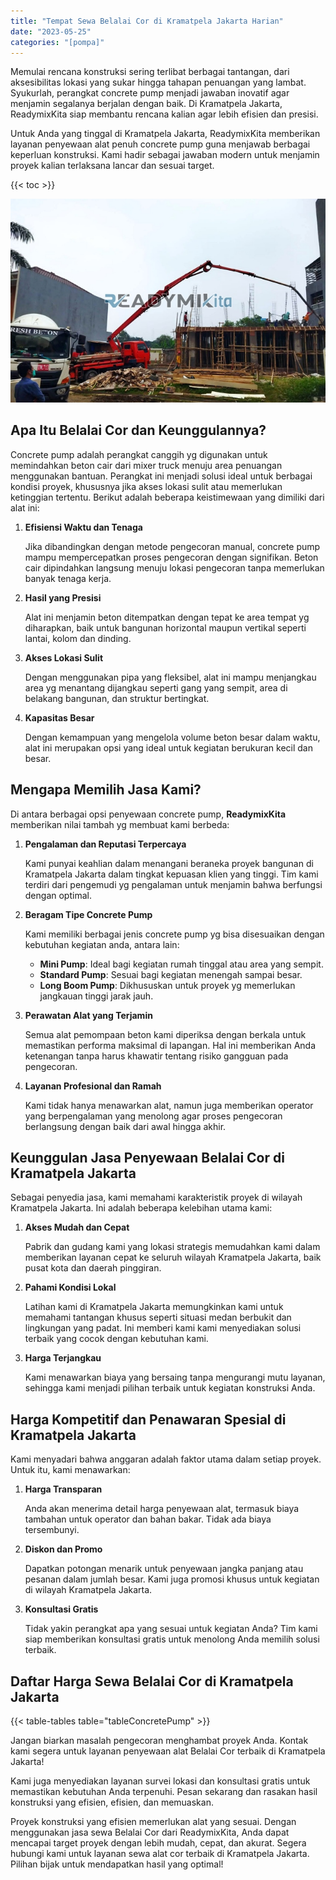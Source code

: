 ```yaml
---
title: "Tempat Sewa Belalai Cor di Kramatpela Jakarta Harian"
date: "2023-05-25"
categories: "[pompa]"
---
```


Memulai rencana konstruksi sering terlibat berbagai tantangan, dari aksesibilitas lokasi yang sukar hingga tahapan penuangan yang lambat. Syukurlah, perangkat concrete pump menjadi jawaban inovatif agar menjamin segalanya berjalan dengan baik. Di Kramatpela Jakarta, ReadymixKita siap membantu rencana kalian agar lebih efisien dan presisi.

Untuk Anda yang tinggal di Kramatpela Jakarta, ReadymixKita memberikan layanan penyewaan alat penuh concrete pump guna menjawab berbagai keperluan konstruksi. Kami hadir sebagai jawaban modern untuk menjamin proyek kalian terlaksana lancar dan sesuai target.

{{< toc >}}

![Tempat Sewa Belalai Cor di Kramatpela Jakarta Harian](/images/pompa/sewa-pompa-16.jpg)

## Apa Itu Belalai Cor dan Keunggulannya?

Concrete pump adalah perangkat canggih yg digunakan untuk memindahkan beton cair dari mixer truck menuju area penuangan menggunakan bantuan. Perangkat ini menjadi solusi ideal untuk berbagai kondisi proyek, khususnya jika akses lokasi sulit atau memerlukan ketinggian tertentu. Berikut adalah beberapa keistimewaan yang dimiliki dari alat ini:

1. **Efisiensi Waktu dan Tenaga**

   Jika dibandingkan dengan metode pengecoran manual, concrete pump mampu mempercepatkan proses pengecoran dengan signifikan. Beton cair dipindahkan langsung menuju lokasi pengecoran tanpa memerlukan banyak tenaga kerja.

2. **Hasil yang Presisi**

   Alat ini menjamin beton ditempatkan dengan tepat ke area tempat yg diharapkan, baik untuk bangunan horizontal maupun vertikal seperti lantai, kolom dan dinding.

3. **Akses Lokasi Sulit**

   Dengan menggunakan pipa yang fleksibel, alat ini mampu menjangkau area yg menantang dijangkau seperti gang yang sempit, area di belakang bangunan, dan struktur bertingkat.

4. **Kapasitas Besar**

   Dengan kemampuan yang mengelola volume beton besar dalam waktu, alat ini merupakan opsi yang ideal untuk kegiatan berukuran kecil dan besar.

## Mengapa Memilih Jasa Kami?

Di antara berbagai opsi penyewaan concrete pump, **ReadymixKita** memberikan nilai tambah yg membuat kami berbeda:

1. **Pengalaman dan Reputasi Terpercaya**

   Kami punyai keahlian dalam menangani beraneka proyek bangunan di Kramatpela Jakarta dalam tingkat kepuasan klien yang tinggi. Tim kami terdiri dari pengemudi yg pengalaman untuk menjamin bahwa berfungsi dengan optimal.

2. **Beragam Tipe Concrete Pump**

   Kami memiliki berbagai jenis concrete pump yg bisa disesuaikan dengan kebutuhan kegiatan anda, antara lain:
   - **Mini Pump**: Ideal bagi kegiatan rumah tinggal atau area yang sempit.
   - **Standard Pump**: Sesuai bagi kegiatan menengah sampai besar.
   - **Long Boom Pump**: Dikhususkan untuk proyek yg memerlukan jangkauan tinggi jarak jauh.

3. **Perawatan Alat yang Terjamin**

   Semua alat pemompaan beton kami diperiksa dengan berkala untuk memastikan performa maksimal di lapangan. Hal ini memberikan Anda ketenangan tanpa harus khawatir tentang risiko gangguan pada pengecoran.

4. **Layanan Profesional dan Ramah**

   Kami tidak hanya menawarkan alat, namun juga memberikan operator yang berpengalaman yang menolong agar proses pengecoran berlangsung dengan baik dari awal hingga akhir.

## Keunggulan Jasa Penyewaan Belalai Cor di Kramatpela Jakarta

Sebagai penyedia jasa, kami memahami karakteristik proyek di wilayah Kramatpela Jakarta. Ini adalah beberapa kelebihan utama kami:

1. **Akses Mudah dan Cepat**

   Pabrik dan gudang kami yang lokasi strategis memudahkan kami dalam memberikan layanan cepat ke seluruh wilayah Kramatpela Jakarta, baik pusat kota dan daerah pinggiran.

2. **Pahami Kondisi Lokal**

   Latihan kami di Kramatpela Jakarta memungkinkan kami untuk memahami tantangan khusus seperti situasi medan berbukit dan lingkungan yang padat. Ini memberi kami kami menyediakan solusi terbaik yang cocok dengan kebutuhan kami.

3. **Harga Terjangkau**

   Kami menawarkan biaya yang bersaing tanpa mengurangi mutu layanan, sehingga kami menjadi pilihan terbaik untuk kegiatan konstruksi Anda.

## Harga Kompetitif dan Penawaran Spesial di Kramatpela Jakarta

Kami menyadari bahwa anggaran adalah faktor utama dalam setiap proyek. Untuk itu, kami menawarkan:

1. **Harga Transparan**

   Anda akan menerima detail harga penyewaan alat, termasuk biaya tambahan untuk operator dan bahan bakar. Tidak ada biaya tersembunyi.

2. **Diskon dan Promo**

   Dapatkan potongan menarik untuk penyewaan jangka panjang atau pesanan dalam jumlah besar. Kami juga promosi khusus untuk kegiatan di wilayah Kramatpela Jakarta.

3. **Konsultasi Gratis**

   Tidak yakin perangkat apa yang sesuai untuk kegiatan Anda? Tim kami siap memberikan konsultasi gratis untuk menolong Anda memilih solusi terbaik.

## Daftar Harga Sewa Belalai Cor di Kramatpela Jakarta

{{< table-tables table="tableConcretePump" >}}

Jangan biarkan masalah pengecoran menghambat proyek Anda. Kontak kami segera untuk layanan penyewaan alat Belalai Cor terbaik di Kramatpela Jakarta!

Kami juga menyediakan layanan survei lokasi dan konsultasi gratis untuk memastikan kebutuhan Anda terpenuhi. Pesan sekarang dan rasakan hasil konstruksi yang efisien, efisien, dan memuaskan.

Proyek konstruksi yang efisien memerlukan alat yang sesuai. Dengan menggunakan jasa sewa Belalai Cor dari ReadymixKita, Anda dapat mencapai target proyek dengan lebih mudah, cepat, dan akurat. Segera hubungi kami untuk layanan sewa alat cor terbaik di Kramatpela Jakarta. Pilihan bijak untuk mendapatkan hasil yang optimal!